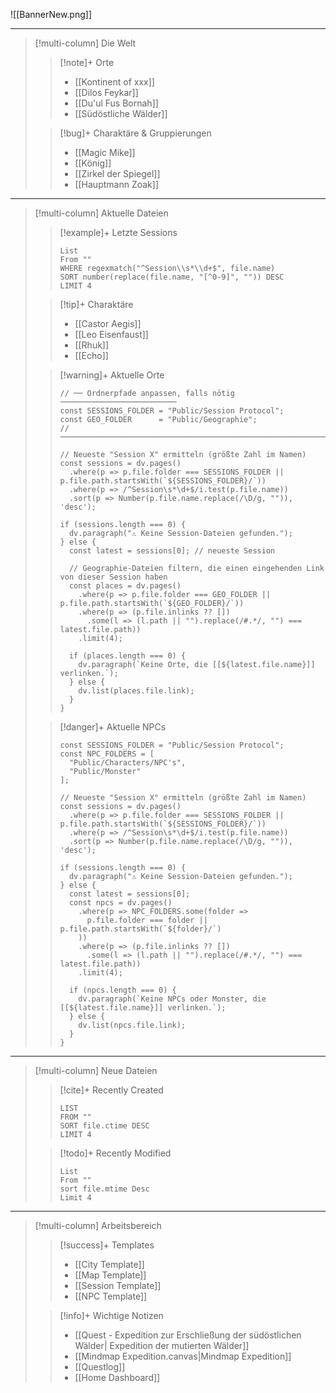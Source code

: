 ![[BannerNew.png]]

---

>[!multi-column] Die Welt
>
>> [!note]+ Orte
>> - [[Kontinent of xxx]]
>> - [[Dilos Feykar]]
>> - [[Du'ul Fus Bornah]]
>> - [[Südöstliche Wälder]]
>
>> [!bug]+ Charaktäre & Gruppierungen
>> - [[Magic Mike]]
>> - [[König]]
>> - [[Zirkel der Spiegel]]
>> - [[Hauptmann Zoak]]


---
> [!multi-column] Aktuelle Dateien
>
> > [!example]+ Letzte Sessions
>>```dataview
> >List
> >From ""
> >WHERE regexmatch("^Session\\s*\\d+$", file.name)
> >SORT number(replace(file.name, "[^0-9]", "")) DESC
> >LIMIT 4
>
>> [!tip]+ Charaktäre
>> - [[Castor Aegis]]
>> - [[Leo Eisenfaust]]
>> - [[Rhuk]]
>> - [[Echo]]
>
> > [!warning]+ Aktuelle Orte
> > ```dataviewjs
> > // ── Ordnerpfade anpassen, falls nötig ──────────────────────────
> > const SESSIONS_FOLDER = "Public/Session Protocol";
> > const GEO_FOLDER      = "Public/Geographie";
> > // ───────────────────────────────────────────────────────────────
> >
> > // Neueste "Session X" ermitteln (größte Zahl im Namen)
> > const sessions = dv.pages()
> >   .where(p => p.file.folder === SESSIONS_FOLDER || p.file.path.startsWith(`${SESSIONS_FOLDER}/`))
> >   .where(p => /^Session\s*\d+$/i.test(p.file.name))
> >   .sort(p => Number(p.file.name.replace(/\D/g, "")), 'desc');
> >
> > if (sessions.length === 0) {
> >   dv.paragraph("⚠️ Keine Session-Dateien gefunden.");
> > } else {
> >   const latest = sessions[0]; // neueste Session
> >
> >   // Geographie-Dateien filtern, die einen eingehenden Link von dieser Session haben
> >   const places = dv.pages()
> >     .where(p => p.file.folder === GEO_FOLDER || p.file.path.startsWith(`${GEO_FOLDER}/`))
> >     .where(p => (p.file.inlinks ?? [])
> >       .some(l => (l.path || "").replace(/#.*/, "") === latest.file.path))
> >     .limit(4);
> >
> >   if (places.length === 0) {
> >     dv.paragraph(`Keine Orte, die [[${latest.file.name}]] verlinken.`);
> >   } else {
> >     dv.list(places.file.link);
> >   }
> > }
> > ```
>
>
> > [!danger]+ Aktuelle NPCs
> > ```dataviewjs
> > const SESSIONS_FOLDER = "Public/Session Protocol";
> > const NPC_FOLDERS = [
> >   "Public/Characters/NPC's",
> >   "Public/Monster"
> > ];
> >
> > // Neueste "Session X" ermitteln (größte Zahl im Namen)
> > const sessions = dv.pages()
> >   .where(p => p.file.folder === SESSIONS_FOLDER || p.file.path.startsWith(`${SESSIONS_FOLDER}/`))
> >   .where(p => /^Session\s*\d+$/i.test(p.file.name))
> >   .sort(p => Number(p.file.name.replace(/\D/g, "")), 'desc');
> >
> > if (sessions.length === 0) {
> >   dv.paragraph("⚠️ Keine Session-Dateien gefunden.");
> > } else {
> >   const latest = sessions[0];
> >   const npcs = dv.pages()
> >     .where(p => NPC_FOLDERS.some(folder =>
> >       p.file.folder === folder || p.file.path.startsWith(`${folder}/`)
> >     ))
> >     .where(p => (p.file.inlinks ?? [])
> >       .some(l => (l.path || "").replace(/#.*/, "") === latest.file.path))
> >     .limit(4);
> >
> >   if (npcs.length === 0) {
> >     dv.paragraph(`Keine NPCs oder Monster, die [[${latest.file.name}]] verlinken.`);
> >   } else {
> >     dv.list(npcs.file.link);
> >   }
> > }
> > ```
>
---
> [!multi-column] Neue Dateien
>
> > [!cite]+ Recently Created
> > ```dataview
> > LIST
> > FROM ""
> > SORT file.ctime DESC
> > LIMIT 4
> > ```
>
> > [!todo]+ Recently Modified
>> ```dataview 
> > List 
> > From ""
> > sort file.mtime Desc
> > Limit 4
> > ```

---
>[!multi-column] Arbeitsbereich
>
>> [!success]+ Templates
>> - [[City Template]]
>> - [[Map Template]]
>> - [[Session Template]]
>> - [[NPC Template]]
>
>> [!info]+ Wichtige Notizen
>> - [[Quest - Expedition zur Erschließung der südöstlichen Wälder| Expedition der mutierten Wälder]]
>> - [[Mindmap Expedition.canvas|Mindmap Expedition]]
>> - [[Questlog]]
>> - [[Home Dashboard]]


